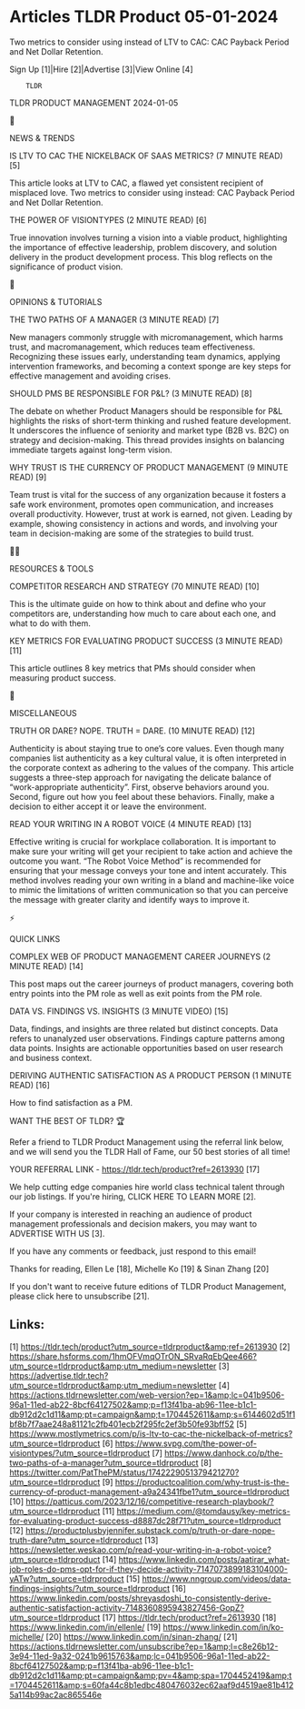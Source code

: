 # Articles TLDR Product 05-01-2024

Two metrics to consider using instead of LTV to CAC: CAC Payback
Period and Net Dollar Retention.  

Sign Up [1]|Hire [2]|Advertise [3]|View Online [4] 

		TLDR 

TLDR PRODUCT MANAGEMENT 2024-01-05

📱 

NEWS & TRENDS

 IS LTV TO CAC THE NICKELBACK OF SAAS METRICS? (7 MINUTE READ) [5] 

 This article looks at LTV to CAC, a flawed yet consistent recipient
of misplaced love. Two metrics to consider using instead: CAC Payback
Period and Net Dollar Retention. 

 THE POWER OF VISIONTYPES (2 MINUTE READ) [6] 

 True innovation involves turning a vision into a viable product,
highlighting the importance of effective leadership, problem
discovery, and solution delivery in the product development process.
This blog reflects on the significance of product vision. 

🚀 

OPINIONS & TUTORIALS

 THE TWO PATHS OF A MANAGER (3 MINUTE READ) [7] 

 New managers commonly struggle with micromanagement, which harms
trust, and macromanagement, which reduces team effectiveness.
Recognizing these issues early, understanding team dynamics, applying
intervention frameworks, and becoming a context sponge are key steps
for effective management and avoiding crises. 

 SHOULD PMS BE RESPONSIBLE FOR P&L? (3 MINUTE READ) [8] 

 The debate on whether Product Managers should be responsible for P&L
highlights the risks of short-term thinking and rushed feature
development. It underscores the influence of seniority and market type
(B2B vs. B2C) on strategy and decision-making. This thread provides
insights on balancing immediate targets against long-term vision. 

 WHY TRUST IS THE CURRENCY OF PRODUCT MANAGEMENT (9 MINUTE READ) [9] 

 Team trust is vital for the success of any organization because it
fosters a safe work environment, promotes open communication, and
increases overall productivity. However, trust at work is earned, not
given. Leading by example, showing consistency in actions and words,
and involving your team in decision-making are some of the strategies
to build trust. 

🧑‍💻 

RESOURCES & TOOLS

 COMPETITOR RESEARCH AND STRATEGY (70 MINUTE READ) [10] 

 This is the ultimate guide on how to think about and define who your
competitors are, understanding how much to care about each one, and
what to do with them. 

 KEY METRICS FOR EVALUATING PRODUCT SUCCESS (3 MINUTE READ) [11] 

 This article outlines 8 key metrics that PMs should consider when
measuring product success. 

🎁 

MISCELLANEOUS

 TRUTH OR DARE? NOPE. TRUTH = DARE. (10 MINUTE READ) [12] 

 Authenticity is about staying true to one’s core values. Even
though many companies list authenticity as a key cultural value, it is
often interpreted in the corporate context as adhering to the values
of the company. This article suggests a three-step approach for
navigating the delicate balance of “work-appropriate
authenticity”. First, observe behaviors around you. Second, figure
out how you feel about these behaviors. Finally, make a decision to
either accept it or leave the environment. 

 READ YOUR WRITING IN A ROBOT VOICE (4 MINUTE READ) [13] 

 Effective writing is crucial for workplace collaboration. It is
important to make sure your writing will get your recipient to take
action and achieve the outcome you want. “The Robot Voice Method”
is recommended for ensuring that your message conveys your tone and
intent accurately. This method involves reading your own writing in a
bland and machine-like voice to mimic the limitations of written
communication so that you can perceive the message with greater
clarity and identify ways to improve it. 

⚡ 

QUICK LINKS

 COMPLEX WEB OF PRODUCT MANAGEMENT CAREER JOURNEYS (2 MINUTE READ)
[14] 

 This post maps out the career journeys of product managers, covering
both entry points into the PM role as well as exit points from the PM
role. 

 DATA VS. FINDINGS VS. INSIGHTS (3 MINUTE VIDEO) [15] 

 Data, findings, and insights are three related but distinct concepts.
Data refers to unanalyzed user observations. Findings capture patterns
among data points. Insights are actionable opportunities based on user
research and business context. 

 DERIVING AUTHENTIC SATISFACTION AS A PRODUCT PERSON (1 MINUTE READ)
[16] 

 How to find satisfaction as a PM. 

WANT THE BEST OF TLDR? 🏆

Refer a friend to TLDR Product Management using the referral link
below, and we will send you the TLDR Hall of Fame, our 50 best stories
of all time!

YOUR REFERRAL LINK - https://tldr.tech/product?ref=2613930 [17]

 We help cutting edge companies hire world class technical talent
through our job listings. If you're hiring, CLICK HERE TO LEARN MORE
[2]. 

If your company is interested in reaching an audience of product
management professionals and decision makers, you may want to
ADVERTISE WITH US [3]. 

If you have any comments or feedback, just respond to this email! 

Thanks for reading, 
Ellen Le [18], Michelle Ko [19] & Sinan Zhang [20] 

If you don't want to receive future editions of TLDR Product
Management, please click here to unsubscribe [21]. 

 

Links:
------
[1] https://tldr.tech/product?utm_source=tldrproduct&amp;ref=2613930
[2] https://share.hsforms.com/1hmOFVmqOTrON_SRvaRqEbQee466?utm_source=tldrproduct&amp;utm_medium=newsletter
[3] https://advertise.tldr.tech?utm_source=tldrproduct&amp;utm_medium=newsletter
[4] https://actions.tldrnewsletter.com/web-version?ep=1&amp;lc=041b9506-96a1-11ed-ab22-8bcf64127502&amp;p=f13f41ba-ab96-11ee-b1c1-db912d2c1d11&amp;pt=campaign&amp;t=1704452611&amp;s=6144602d51f1bf8b7f7aae248a81121c2fb401ecb2f295fc2ef3b50fe93bff52
[5] https://www.mostlymetrics.com/p/is-ltv-to-cac-the-nickelback-of-metrics?utm_source=tldrproduct
[6] https://www.svpg.com/the-power-of-visiontypes/?utm_source=tldrproduct
[7] https://www.danhock.co/p/the-two-paths-of-a-manager?utm_source=tldrproduct
[8] https://twitter.com/PatThePM/status/1742229051379421270?utm_source=tldrproduct
[9] https://productcoalition.com/why-trust-is-the-currency-of-product-management-a9a24341fbe1?utm_source=tldrproduct
[10] https://patticus.com/2023/12/16/competitive-research-playbook/?utm_source=tldrproduct
[11] https://medium.com/@tomdausy/key-metrics-for-evaluating-product-success-d8887dc28f71?utm_source=tldrproduct
[12] https://productplusbyjennifer.substack.com/p/truth-or-dare-nope-truth-dare?utm_source=tldrproduct
[13] https://newsletter.weskao.com/p/read-your-writing-in-a-robot-voice?utm_source=tldrproduct
[14] https://www.linkedin.com/posts/aatirar_what-job-roles-do-pms-opt-for-if-they-decide-activity-7147073899183104000-yATw?utm_source=tldrproduct
[15] https://www.nngroup.com/videos/data-findings-insights/?utm_source=tldrproduct
[16] https://www.linkedin.com/posts/shreyasdoshi_to-consistently-derive-authentic-satisfaction-activity-7148360895943827456-GopZ?utm_source=tldrproduct
[17] https://tldr.tech/product?ref=2613930
[18] https://www.linkedin.com/in/ellenle/
[19] https://www.linkedin.com/in/ko-michelle/
[20] https://www.linkedin.com/in/sinan-zhang/
[21] https://actions.tldrnewsletter.com/unsubscribe?ep=1&amp;l=c8e26b12-3e94-11ed-9a32-0241b9615763&amp;lc=041b9506-96a1-11ed-ab22-8bcf64127502&amp;p=f13f41ba-ab96-11ee-b1c1-db912d2c1d11&amp;pt=campaign&amp;pv=4&amp;spa=1704452419&amp;t=1704452611&amp;s=60fa44c8b1edbc480476032ec62aaf9d4519ae81b4125a114b99ac2ac865546e